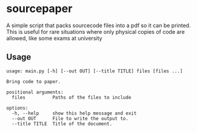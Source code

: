 # sourcepaper

A simple script that packs sourcecode files into a pdf so it can be printed.
This is useful for rare situations where only physical copies of code are
allowed, like some exams at university

## Usage

```
usage: main.py [-h] [--out OUT] [--title TITLE] files [files ...]

Bring code to paper.

positional arguments:
  files          Paths of the files to include

options:
  -h, --help     show this help message and exit
  --out OUT      File to write the output to.
  --title TITLE  Title of the document.
```
